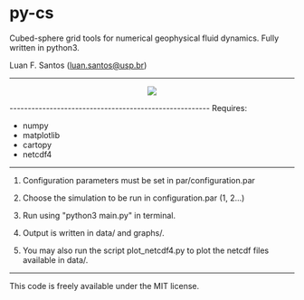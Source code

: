 # py-cs
Cubed-sphere grid tools for numerical geophysical fluid dynamics.
Fully written in python3. 

Luan F. Santos
(luan.santos@usp.br)

-------------------------------------------------------
<p align="center">
  <img src = "/image/cubed_spheres.jpg">
</p>
-------------------------------------------------------
Requires:

- numpy
- matplotlib
- cartopy
- netcdf4

-------------------------------------------------------

1) Configuration parameters must be set in par/configuration.par

2) Choose the simulation to be run in configuration.par (1, 2...)

3) Run using "python3 main.py" in terminal. 

4) Output is written in data/ and graphs/. 

5) You may also run the script plot_netcdf4.py to plot the netcdf files available in data/.
 
----------------------------------------------------------

This code is freely available under the MIT license.
